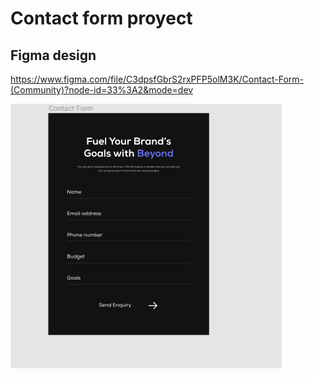 # Contact form proyect

## Figma design
https://www.figma.com/file/C3dpsfGbrS2rxPFP5olM3K/Contact-Form-(Community)?node-id=33%3A2&mode=dev

![Alt text](image.png)